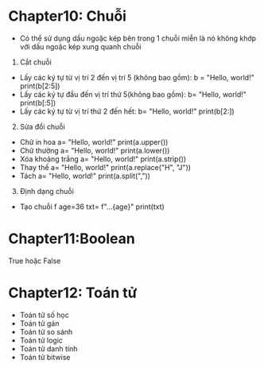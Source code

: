 # Chapter10: Chuỗi
- Có thể sử dụng dấu ngoặc kép bên trong 1 chuỗi miễn là nó không khớp với dấu ngoặc kép xung quanh chuỗi
1. Cắt chuỗi
- Lấy các ký tự từ vị trí 2 đến vị trí 5 (không bao gồm):
	b = "Hello, world!"
	print(b[2:5])
- Lấy các ký tự đầu đến vị trí thứ 5(không bao gồm):
	b= "Hello, world!"
	print(b[:5])
- Lấy các ký tự từ vị trí thứ 2 đến hết:
	b= "Hello, world!"
	print(b[2:])
2. Sửa đổi chuỗi
- Chữ in hoa
	a= "Hello, world!"
	print(a.upper())
- Chữ thường
	a= "Hello, world!"
	print(a.lower())
- Xóa khoảng trắng
	a= "Hello, world!"
	print(a.strip())
- Thay thế
	a= "Hello, world!"
	print(a.replace("H", "J"))
- Tách
	a= "Hello, world!"
	print(a.split(","))
3. Định dạng chuỗi
- Tạo chuỗi f
	age=36
	txt= f"...{age}"
	print(txt)

# Chapter11:Boolean
True hoặc False
# Chapter12: Toán tử
- Toán tử số học
- Toán tử gán
- Toán tử so sánh
- Toán tử logic
- Toán tử danh tính
- Toán tử bitwise

